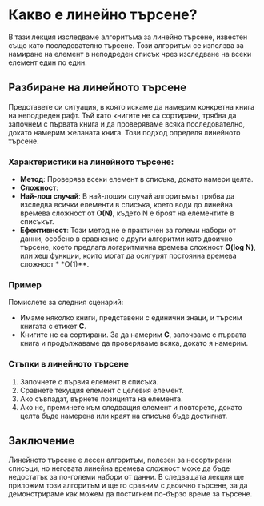 # Какво е линейно търсене?

В тази лекция изследваме алгоритъма за линейно търсене, известен също като последователно търсене. Този алгоритъм се използва за намиране на елемент в неподреден списък чрез изследване на всеки елемент един по един.

## Разбиране на линейното търсене

Представете си ситуация, в която искаме да намерим конкретна книга на неподреден рафт. Тъй като книгите не са сортирани, трябва да започнем с първата книга и да проверяваме всяка последователно, докато намерим желаната книга. Този подход определя линейното търсене.

### Характеристики на линейното търсене:
- **Метод**: Проверява всеки елемент в списъка, докато намери целта.
- **Сложност**:
 - **Най-лош случай**: В най-лошия случай алгоритъмът трябва да изследва всички елементи в списъка, което води до линейна времева сложност от **O(N)**, където N е броят на елементите в списъкът.
 - **Ефективност**: Този метод не е практичен за големи набори от данни, особено в сравнение с други алгоритми като двоично търсене, което предлага логаритмична времева сложност **O(log N)**, или хеш функции, които могат да осигурят постоянна времева сложност * *O(1)**.

### Пример
Помислете за следния сценарий:
- Имаме няколко книги, представени с единични знаци, и търсим книгата с етикет **C**.
- Книгите не са сортирани. За да намерим **C**, започваме с първата книга и продължаваме да проверяваме всяка, докато я намерим.

### Стъпки в линейното търсене
1. Започнете с първия елемент в списъка.
2. Сравнете текущия елемент с целевия елемент.
3. Ако съвпадат, върнете позицията на елемента.
4. Ако не, преминете към следващия елемент и повторете, докато целта бъде намерена или краят на списъка бъде достигнат.

## Заключение
Линейното търсене е лесен алгоритъм, полезен за несортирани списъци, но неговата линейна времева сложност може да бъде недостатък за по-големи набори от данни. В следващата лекция ще приложим този алгоритъм и ще го сравним с двоично търсене, за да демонстрираме как можем да постигнем по-бързо време за търсене.
